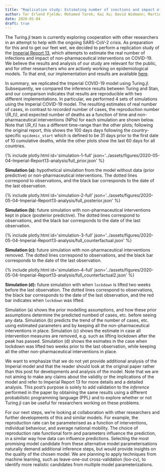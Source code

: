 ```yaml
---
title: "Replication study: Estimating number of inections and impact of NPIs on COVID-19 in European countries (Imperial Report 13)"
author: Tor Erlend Fjelde; Mohamed Tarek; Kai Xu; David Widmann; Martin Trapp; Cameron Pfiffer; Hong Ge 
date: 2020-05-04
draft: true
---
```


The Turing.jl team is currently exploring cooperation with other researchers in an attempt to help with the ongoing SARS-CoV-2 crisis. As preparation for this and to get our feet wet, we decided to perform a replication study of the [Imperial Report 13](https://www.imperial.ac.uk/mrc-global-infectious-disease-analysis/covid-19/report-13-europe-npi-impact/), which attempts to estimate the real number of infections and impact of non-pharmaceutical interventions on COVID-19. We believe the results and analysis of our study are relevant for the public, and for other researchers who are actively working on epidemiological models. To that end, our implementation and results are available [here](https://github.com/cambridge-mlg/Covid19).

In summary, we replicated the Imperial COVID-19 model using Turing.jl. Subsequently, we compared the inference results between Turing and Stan, and our comparison indicates that results are reproducible with two different implementations. In particular, we performed 4 sets of simulations using the Imperial COVID-19 model. The resulting estimates of real number of cases, in contrast to *recorded* number of cases, the reproduction number \\(R\_t\\), and expected number of deaths as a function of time and non-pharmaceutical interventions (NPIs) for each simulation are shown below. Note that \\(R\_t\\) has a different time-range than the other plots; following the original report, this shows the 100 days days following the country-specific `epidemic_start` which is defined to be 31 days prior to the first date of 10 cumulative deaths, while the other plots show the last 60 days for all countries.

{% include plotly.html id='simulation-1-full' json='../assets/figures/2020-05-04-Imperial-Report13-analysis/full_prior.json' %}

**Simulation (a):** hypothetical simulation from the model without data (prior predictive) or non-pharmaceutical interventions. The dotted lines correspond to observations, and the black bar corresponds to the date of the last observation.

{% include plotly.html id='simulation-2-full' json='../assets/figures/2020-05-04-Imperial-Report13-analysis/full_posterior.json' %}

**Simulation (b):** future simulation with non-pharmaceutical interventions kept in place (posterior predictive). The dotted lines correspond to observations, and the black bar corresponds to the date of the last observation.

{% include plotly.html id='simulation-3-full' json='../assets/figures/2020-05-04-Imperial-Report13-analysis/full_counterfactual.json' %}

**Simulation (c):** future simulation with non-pharmaceutical interventions removed. The dotted lines correspond to observations, and the black bar corresponds to the date of the last observation.

{% include plotly.html id='simulation-4-full' json='../assets/figures/2020-05-04-Imperial-Report13-analysis/full_counterfactual2.json' %}

**Simulation (d):** future simulation with when `lockdown` is lifted two weeks before the last observation. The dotted lines correspond to observations, the black bar corresponds to the date of the last observation, and the red bar indicates when `lockdown` was lifted.

Simulation (a) shows the prior modelling assumptions, and how these prior assumptions determine the predicted numbed of cases, etc. before seeing any data. Simulation (b) predicts the trend of the number of cases, etc. using estimated parameters and by keeping all the non-pharmaceutical interventions in place. Simulation (c) shows the estimate in case all intervention measures are removed, e.g. such as lifting lockdown after the peak has passed. Simulation (d) shows the esimates in the case when lockdown was lifted two weeks prior to the last observation, while keeping all the other non-pharmaceutical interventions in place.

We want to emphasize that we do not yet provide additional analysis of the Imperial model and that the reader should look at the original paper rather than this post for developments and analysis of the model. Note that we are not aiming to make any claims about the validity or the implications of the model and refer to Imperial Report 13 for more details and a detailed analysis. This post’s purpose is solely to add validation to the *inference* performed in the paper by obtaining the same results using a different probabilistic programming language (PPL) and to explore whether or not Turing.jl can be useful for researchers working on these problems.

For our next steps, we’re looking at collaboration with other researchers and further developments of this and similar models. For example, the reproduction rate can be parameterised as a function of interventions, individual behaviour, and average national mobility. The choice of reproduction rate functional form and parameters influence the prediction, in a similar way how data can influence predictions. Selecting the most promising model candidate from these alternative model parameterisations naturally demand additional inference steps, but would provide insights on the quality of the chosen model. We are planning to apply techniques from machine learning, such as leave-one-out cross-validation (loo-cv), to identify more realistic candidates from multiple model parameterizations. 


<!----- Footnotes ----->

